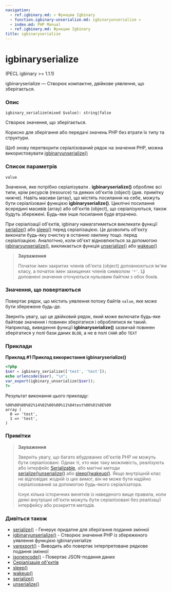 ```yaml
---
navigation:
  - ref.igbinary.md: « Функции Igbinary
  - function.igbinary-unserialize.md: igbinaryunserialize »
  - index.md: PHP Manual
  - ref.igbinary.md: Функции Igbinary
title: igbinaryserialize
---
```

# igbinaryserialize

(PECL igbinary >= 1.1.1)

igbinaryserialize — Створює компактне, двійкове уявлення, що зберігається.

### Опис

```methodsynopsis
igbinary_serialize(mixed $value): string|false
```

Створює значення, що зберігається.

Корисно для зберігання або передачі значень PHP без втрати їх типу та структури.

Щоб знову перетворити серіалізований рядок на значення PHP, можна використовувати [igbinaryunserialize()](function.igbinary-unserialize.md)

### Список параметрів

`value`

Значення, яке потрібно серіалізувати . **igbinaryserialize()** обробляє всі типи, крім ресурсів (resource) та деяких об'єктів (object) (див. примітку нижче). Навіть масиви (array), що містять посилання на себе, можуть бути серіалізовані функцією **igbinaryserialize()**. Циклічні посилання всередині масивів (array) або об'єктів (object), що серіалізуються, також будуть збережені. Будь-яке інше посилання буде втрачено.

При серіалізації об'єктів, igbinary намагатиметься викликати функції [serialize()](language.oop5.magic.md#object.serialize) або [sleep()](language.oop5.magic.md#object.sleep) перед серіалізацією. Це дозволить об'єкту виконати будь-яку очистку в останню хвилину тощо. перед серіалізацією. Аналогічно, коли об'єкт відновлюється за допомогою [igbinaryunserialize()](function.igbinary-unserialize.md), викликається функція [unserialize()](language.oop5.magic.md#object.unserialize) або [wakeup()](language.oop5.magic.md#object.wakeup)

> **Зауваження**
> 
> Початок імен закритих членів об'єкта (object) доповнюються ім'ям класу, а початок імен захищених членів символом `'*'`. Ці доповнені значення оточуються нульовим байтом з обох боків.

### Значення, що повертаються

Повертає рядок, що містить уявлення потоку байтів `value`, яке може бути збережене будь-де.

Зверніть увагу, що це двійковий рядок, який може включати будь-яке байтове значення і повинен зберігатися і оброблятися як такий. Наприклад, виведення функції **igbinaryserialize()** зазвичай повинен зберігатися у полі бази даних `BLOB`, а не в полі `CHAR` або `TEXT`

### Приклади

**Приклад #1 Приклад використання **igbinaryserialize()****

```php
<?php
$ser = igbinary_serialize(['test', 'test']);
echo urlencode($ser), "\n";
var_export(igbinary_unserialize($ser));
?>
```

Результат виконання цього прикладу:

```
%00%00%00%02%14%02%06%00%11%04test%06%01%0E%00
array (
  0 => 'test',
  1 => 'test',
)
```

### Примітки

> **Зауваження**
> 
> Зверніть увагу, що багато вбудованих об'єктів PHP не можуть бути серіалізовані. Однак ті, хто має таку можливість, реалізують або інтерфейс [Serializable](class.serializable.md), або магічні методи [serialize()](language.oop5.magic.md#object.serialize)[unserialize()](language.oop5.magic.md#object.unserialize) або [sleep()](language.oop5.magic.md#object.sleep)[wakeup()](language.oop5.magic.md#object.wakeup). Якщо внутрішній клас не відповідає жодній із цих вимог, він не може бути надійно серіалізований за допомогою будь-якого серіалізатора.
> 
> Існує кілька історичних винятків із наведеного вище правила, коли деякі внутрішні об'єкти можуть бути серіалізовані без реалізації інтерфейсу або розкриття методів.

### Дивіться також

-   [serialize()](function.serialize.md) - Генерує придатне для зберігання подання змінної
-   [igbinaryunserialize()](function.igbinary-unserialize.md) - Створює значення PHP із збереженого уявлення функцією igbinaryserialize
-   [varexport()](function.var-export.md) - Виводить або повертає інтерпретоване рядкове подання змінної
-   [jsonencode()](function.json-encode.md) - Повертає JSON-подання даних
-   [Серіалізація об'єктів](language.oop5.serialization.md)
-   [sleep()](language.oop5.magic.md#object.sleep)
-   [wakeup()](language.oop5.magic.md#object.wakeup)
-   [serialize()](language.oop5.magic.md#object.serialize)
-   [unserialize()](language.oop5.magic.md#object.unserialize)
